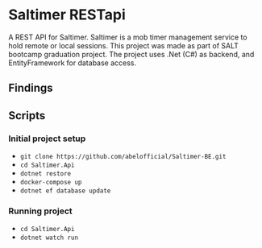 # Saltimer RESTapi

A REST API for Saltimer. Saltimer is a mob timer management service to hold remote or local sessions. This project was made as part of SALT bootcamp graduation project. The project uses .Net (C#) as backend, and EntityFramework for database access.

## Findings

## Scripts

### Initial project setup

- `git clone https://github.com/abelofficial/Saltimer-BE.git`
- `cd Saltimer.Api`
- `dotnet restore`
- `docker-compose up`
- `dotnet ef database update`

### Running project

- `cd Saltimer.Api`
- `dotnet watch run`
